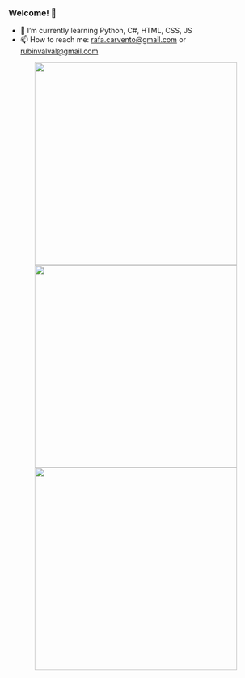 ### Welcome! 👋

- 🌱 I’m currently learning Python, C#, HTML, CSS, JS
- 📫 How to reach me: rafa.carvento@gmail.com or rubinvalval@gmail.com

<p align="center">
  <img src="https://github-readme-stats.vercel.app/api?username=RafaRubio07&rank_icon=github&hide_border=true&show_icons=true&theme=neon" width="400">
  <img src="https://github-readme-streak-stats.herokuapp.com?user=RafaRubio07&theme=neon&hide_border=true" width="400">
  <img src="https://github-readme-stats.vercel.app/api/top-langs/?username=RafaRubio07&theme=neon&hide_border=true" width="400">
</p>
